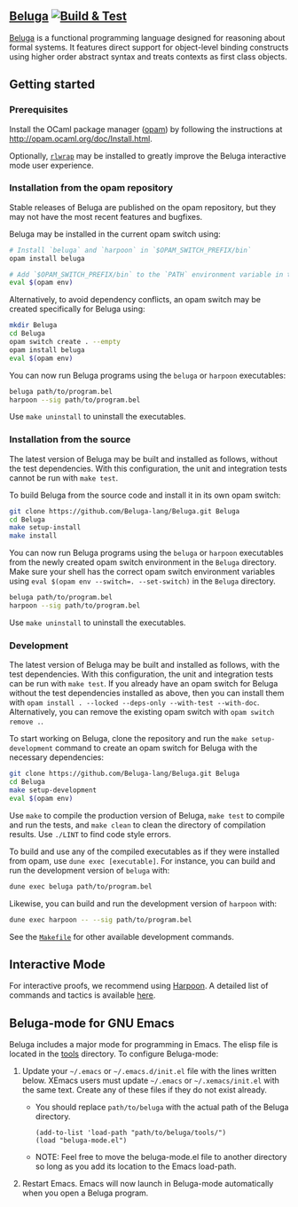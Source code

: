 ## [Beluga](http://complogic.cs.mcgill.ca/beluga/ "Beluga home page")  [![Build & Test](https://github.com/Beluga-lang/Beluga/actions/workflows/build-and-test.yml/badge.svg)](https://github.com/Beluga-lang/Beluga/actions/workflows/build-and-test.yml)

[Beluga](http://complogic.cs.mcgill.ca/beluga/ "Beluga home page") is a functional programming language designed for reasoning about formal systems.
It features direct support for object-level binding constructs using higher order abstract syntax and treats contexts as first class objects.

## Getting started

### Prerequisites

Install the OCaml package manager ([opam](http://opam.ocaml.org/)) by following the instructions at <http://opam.ocaml.org/doc/Install.html>.

Optionally, [`rlwrap`](https://github.com/hanslub42/rlwrap) may be installed to greatly improve the Beluga interactive mode user experience.

### Installation from the opam repository

Stable releases of Beluga are published on the opam repository, but they may not have the most recent features and bugfixes.

Beluga may be installed in the current opam switch using:

```bash
# Install `beluga` and `harpoon` in `$OPAM_SWITCH_PREFIX/bin`
opam install beluga

# Add `$OPAM_SWITCH_PREFIX/bin` to the `PATH` environment variable in the current shell
eval $(opam env)
```

Alternatively, to avoid dependency conflicts, an opam switch may be created specifically for Beluga using:

```bash
mkdir Beluga
cd Beluga
opam switch create . --empty
opam install beluga
eval $(opam env)
```

You can now run Beluga programs using the `beluga` or `harpoon` executables:

```bash
beluga path/to/program.bel
harpoon --sig path/to/program.bel
```

Use `make uninstall` to uninstall the executables.

### Installation from the source

The latest version of Beluga may be built and installed as follows, without the test dependencies.
With this configuration, the unit and integration tests cannot be run with `make test`.

To build Beluga from the source code and install it in its own opam switch:

```bash
git clone https://github.com/Beluga-lang/Beluga.git Beluga
cd Beluga
make setup-install
make install
```

You can now run Beluga programs using the `beluga` or `harpoon` executables from the newly created opam switch environment in the `Beluga` directory.
Make sure your shell has the correct opam switch environment variables using `eval $(opam env --switch=. --set-switch)` in the `Beluga` directory.

```bash
beluga path/to/program.bel
harpoon --sig path/to/program.bel
```

Use `make uninstall` to uninstall the executables.

### Development

The latest version of Beluga may be built and installed as follows, with the test dependencies.
With this configuration, the unit and integration tests can be run with `make test`.
If you already have an opam switch for Beluga without the test dependencies installed as above, then you can install them with `opam install . --locked --deps-only --with-test --with-doc`.
Alternatively, you can remove the existing opam switch with `opam switch remove .`.

To start working on Beluga, clone the repository and run the `make setup-development` command to create an opam switch for Beluga with the necessary dependencies:

```bash
git clone https://github.com/Beluga-lang/Beluga.git Beluga
cd Beluga
make setup-development
eval $(opam env)
```

Use `make` to compile the production version of Beluga, `make test` to compile and run the tests, and `make clean` to clean the directory of compilation results.
Use `./LINT` to find code style errors.

To build and use any of the compiled executables as if they were installed from opam, use `dune exec [executable]`.
For instance, you can build and run the development version of `beluga` with:

```bash
dune exec beluga path/to/program.bel
```

Likewise, you can build and run the development version of `harpoon` with:

```bash
dune exec harpoon -- --sig path/to/program.bel
```

See the [`Makefile`](./Makefile) for other available development commands.

## Interactive Mode

For interactive proofs, we recommend using [Harpoon](https://beluga-lang.readthedocs.io/en/latest/harpoon/index.html).
A detailed list of commands and tactics is available [here](https://beluga-lang.readthedocs.io/en/latest/harpoon/interactive-reference.html).

## Beluga-mode for GNU Emacs

Beluga includes a major mode for programming in Emacs.
The elisp file is located in the [tools](./tools) directory.
To configure Beluga-mode:

1. Update your `~/.emacs` or `~/.emacs.d/init.el` file with the lines written below.
   XEmacs users must update `~/.emacs` or `~/.xemacs/init.el` with the same text.
   Create any of these files if they do not exist already.
   * You should replace `path/to/beluga` with the actual path of the Beluga directory.
     ```
     (add-to-list 'load-path "path/to/beluga/tools/")
     (load "beluga-mode.el")
     ```
   * NOTE: Feel free to move the beluga-mode.el file to another directory so long as you add its location to the Emacs load-path.

2. Restart Emacs.
   Emacs will now launch in Beluga-mode automatically when you open a Beluga program.
